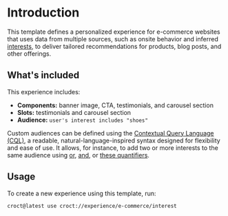 # Introduction

This template defines a personalized experience for e-commerce websites that uses data from multiple sources, such as onsite behavior and inferred [interests](https://docs.croct.com/reference/cql/data-types/user#user-interests-prop?utm_medium=cli&utm_source=template&utm_campaign=00000000.CO.DE.e_commerce&utm_content=interest), to deliver tailored recommendations for products, blog posts, and other offerings.

## What's included

This experience includes:

- **Components:** banner image, CTA, testimonials, and carousel section
- **Slots:** testimonials and carousel section
- **Audience:** `user's interest includes "shoes"`

Custom audiences can be defined using the [Contextual Query Language (CQL)](https://docs.croct.com/reference/cql/introduction?utm_medium=cli&utm_source=template&utm_campaign=00000000.CO.DE.e_commerce&utm_content=interest), a readable, natural-language-inspired syntax designed for flexibility and ease of use. It allows, for instance, to add two or more interests to the same audience using [or](https://docs.croct.com/reference/cql/expressions/operations/logical#or), [and](https://docs.croct.com/reference/cql/expressions/operations/logical#and), or [these quantifiers](https://docs.croct.com/reference/cql/expressions/quantifiers).

## Usage

To create a new experience using this template, run:

```js-pm
croct@latest use croct://experience/e-commerce/interest
```
